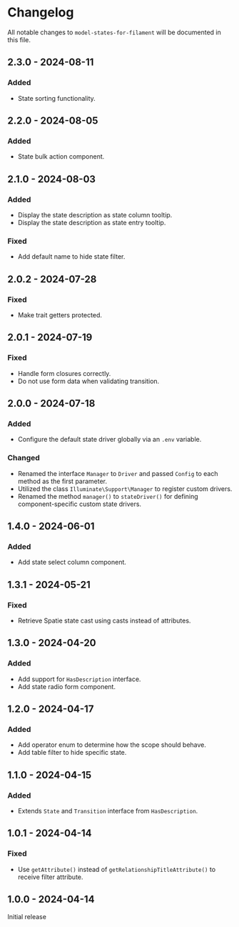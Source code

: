 # Changelog

All notable changes to `model-states-for-filament` will be documented in this file.

## 2.3.0 - 2024-08-11

### Added

- State sorting functionality.

## 2.2.0 - 2024-08-05

### Added

- State bulk action component.

## 2.1.0 - 2024-08-03

### Added

- Display the state description as state column tooltip.
- Display the state description as state entry tooltip.

### Fixed

- Add default name to hide state filter.

## 2.0.2 - 2024-07-28

### Fixed

- Make trait getters protected.

## 2.0.1 - 2024-07-19

### Fixed

- Handle form closures correctly.
- Do not use form data when validating transition.

## 2.0.0 - 2024-07-18

### Added

- Configure the default state driver globally via an `.env` variable.

### Changed

- Renamed the interface `Manager` to `Driver` and passed `Config` to each method as the first parameter.
- Utilized the class `Illuminate\Support\Manager` to register custom drivers.
- Renamed the method `manager()` to `stateDriver()` for defining component-specific custom state drivers.

## 1.4.0 - 2024-06-01

### Added

- Add state select column component.

## 1.3.1 - 2024-05-21

### Fixed

- Retrieve Spatie state cast using casts instead of attributes.

## 1.3.0 - 2024-04-20

### Added

- Add support for `HasDescription` interface.
- Add state radio form component.

## 1.2.0 - 2024-04-17

### Added

- Add operator enum to determine how the scope should behave.
- Add table filter to hide specific state.

## 1.1.0 - 2024-04-15

### Added

- Extends `State` and `Transition` interface from `HasDescription`.

## 1.0.1 - 2024-04-14

### Fixed

- Use `getAttribute()` instead of `getRelationshipTitleAttribute()` to receive filter attribute.

## 1.0.0 - 2024-04-14

Initial release
